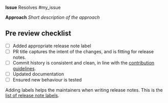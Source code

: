 **Issue**
Resolves #my_issue


**Approach**
_Short description of the approach_


## Pre review checklist

- [ ] Added appropriate release note label
- [ ] PR title captures the intent of the changes, and is fitting for release notes.
- [ ] Commit history is consistent and clean, in line with the [contribution guidelines](https://github.com/equinor/ert/blob/main/CONTRIBUTING.md).
- [ ] Updated documentation
- [ ] Ensured new behaviour is tested

Adding labels helps the maintainers when writing release notes. This is the [list of release note labels](https://github.com/equinor/ert/labels?q=release-notes).

